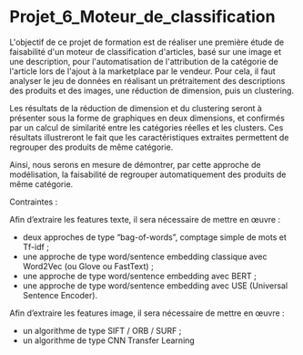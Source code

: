 # Projet_6_Moteur_de_classification
L'objectif de ce projet de formation est de réaliser une première étude de faisabilité d'un moteur de classification d'articles, basé sur une image et une description, pour l'automatisation de l'attribution de la catégorie de l'article lors de l'ajout à la marketplace par le vendeur.
Pour cela, il faut analyser le jeu de données en réalisant un prétraitement des descriptions des produits et des images, une réduction de dimension, puis un clustering.

Les résultats de la réduction de dimension et du clustering seront à présenter sous la forme de graphiques en deux dimensions, et confirmés par un calcul de similarité entre les catégories réelles et les clusters. Ces résultats illustreront le fait que les caractéristiques extraites permettent de regrouper des produits de même catégorie.

Ainsi, nous serons en mesure de démontrer, par cette approche de modélisation, la faisabilité de regrouper automatiquement des produits de même catégorie.

Contraintes :

Afin d’extraire les features texte, il sera nécessaire de mettre en œuvre :
- deux approches de type “bag-of-words”, comptage simple de mots et Tf-idf ;
- une approche de type word/sentence embedding classique avec Word2Vec (ou Glove ou FastText) ;
- une approche de type word/sentence embedding avec BERT ;
- une approche de type word/sentence embedding avec USE (Universal Sentence Encoder).

 Afin d’extraire les features image, il sera nécessaire de mettre en œuvre :
 - un algorithme de type SIFT / ORB / SURF ;
 - un algorithme de type CNN Transfer Learning
